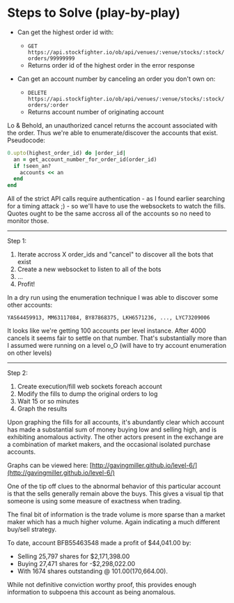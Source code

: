 Steps to Solve (play-by-play)
==============

* Can get the highest order id with:
  * `GET https://api.stockfighter.io/ob/api/venues/:venue/stocks/:stock/orders/99999999`
  * Returns order id of the highest order in the error response

* Can get an account number by canceling an order you don't own on:
  * `DELETE https://api.stockfighter.io/ob/api/venues/:venue/stocks/:stock/orders/:order`
  * Returns account number of originating account

Lo & Behold, an unauthorized cancel returns the account associated with the order.
Thus we're able to enumerate/discover the accounts that exist. Pseudocode:

```ruby
0.upto(highest_order_id) do |order_id|
  an = get_account_number_for_order_id(order_id)
  if !seen_an?
    accounts << an
  end
end
```

All of the strict API calls require authentication - as I found earlier searching for a timing attack ;) -
so we'll have to use the websockets to watch the fills. Quotes ought to be the same accross all of the accounts
so no need to monitor those.

-----

Step 1:
  1. Iterate accross X order_ids and "cancel" to discover all the bots that exist
  2. Create a new websocket to listen to all of the bots
  3. ...
  4. Profit!

In a dry run using the enumeration technique I was able to discover some other accounts:

```
YAS64459913, MM63117084, BY87868375, LKH6571236, ..., LYC73209006
```

It looks like we're getting 100 accounts per level instance. After 4000 cancels it seems fair to settle on that number.
That's substantially more than I assumed were running on a level o_O (will have to try account enumeration on other levels)

-----

Step 2:
  1. Create execution/fill web sockets foreach account
  2. Modify the fills to dump the original orders to log
  3. Wait 15 or so minutes
  3. Graph the results

Upon graphing the fills for all accounts, it's abundantly clear which account has made a substantial sum of money buying low and selling high,
and is exhibiting anomalous activity. The other actors present in the exchange are a combination of market makers, and the occasional
isolated purchase accounts.

Graphs can be viewed here: [http://gavingmiller.github.io/level-6/](http://gavingmiller.github.io/level-6/)

One of the tip off clues to the abnormal behavior of this particular account is that the sells generally remain above the buys.
This gives a visual tip that someone is using some measure of exactness when trading.

The final bit of information is the trade volume is more sparse than a market maker which has a much higher volume. Again indicating
a much different buy/sell strategy.

To date, account BFB55463548 made a profit of $44,041.00 by:

* Selling 25,797 shares for $2,171,398.00
* Buying 27,471 shares for -$2,298,022.00
* With 1674 shares outstanding @ $101.00 ($170,664.00).

While not definitive conviction worthy proof, this provides enough information to subpoena this account as being anomalous.
